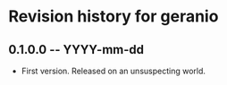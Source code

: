 # Revision history for geranio

## 0.1.0.0  -- YYYY-mm-dd

* First version. Released on an unsuspecting world.
